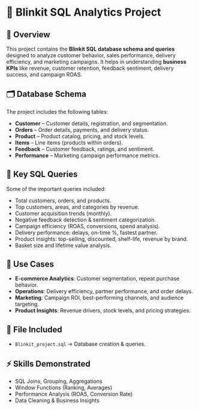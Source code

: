 

# 🛒 Blinkit SQL Analytics Project

## 📌 Overview

This project contains the **Blinkit SQL database schema and queries** designed to analyze customer behavior, sales performance, delivery efficiency, and marketing campaigns. It helps in understanding **business KPIs** like revenue, customer retention, feedback sentiment, delivery success, and campaign ROAS.

## 🗂 Database Schema

The project includes the following tables:

* **Customer** – Customer details, registration, and segmentation.
* **Orders** – Order details, payments, and delivery status.
* **Product** – Product catalog, pricing, and stock levels.
* **Items** – Line items (products within orders).
* **Feedback** – Customer feedback, ratings, and sentiment.
* **Performance** – Marketing campaign performance metrics.

## 🔎 Key SQL Queries

Some of the important queries included:

* Total customers, orders, and products.
* Top customers, areas, and categories by revenue.
* Customer acquisition trends (monthly).
* Negative feedback detection & sentiment categorization.
* Campaign efficiency (ROAS, conversions, spend analysis).
* Delivery performance: delays, on-time %, fastest partner.
* Product insights: top-selling, discounted, shelf-life, revenue by brand.
* Basket size and lifetime value analysis.

## 🚀 Use Cases

* **E-commerce Analytics**: Customer segmentation, repeat purchase behavior.
* **Operations**: Delivery efficiency, partner performance, and order delays.
* **Marketing**: Campaign ROI, best-performing channels, and audience targeting.
* **Product Insights**: Revenue drivers, stock levels, and pricing strategies.

## 📂 File Included

* `Blinkit_project.sql` → Database creation & queries.

## ⚡ Skills Demonstrated

* SQL Joins, Grouping, Aggregations
* Window Functions (Ranking, Averages)
* Performance Analysis (ROAS, Conversion Rate)
* Data Cleaning & Business Insights

